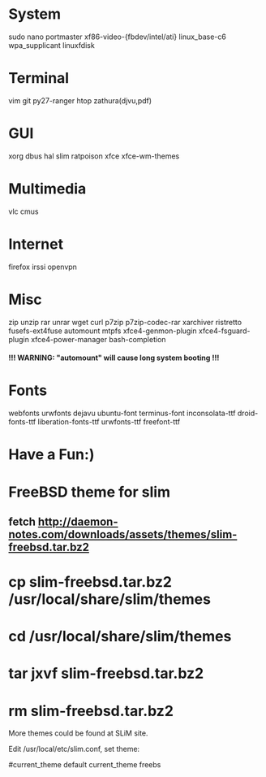 # System
sudo nano portmaster
xf86-video-{fbdev/intel/ati}
linux_base-c6 wpa_supplicant linuxfdisk

# Terminal
vim git py27-ranger htop zathura(djvu,pdf)

# GUI
xorg dbus hal slim ratpoison xfce xfce-wm-themes 

# Multimedia
vlc cmus

# Internet
firefox irssi openvpn

# Misc
zip unzip rar unrar wget curl p7zip p7zip-codec-rar xarchiver ristretto
fusefs-ext4fuse automount mtpfs xfce4-genmon-plugin xfce4-fsguard-plugin xfce4-power-manager
bash-completion
#### !!! WARNING: "automount" will cause long system booting !!!

# Fonts
webfonts urwfonts dejavu ubuntu-font terminus-font
inconsolata-ttf droid-fonts-ttf liberation-fonts-ttf urwfonts-ttf freefont-ttf

# Have a Fun:)

# FreeBSD theme for slim

## fetch http://daemon-notes.com/downloads/assets/themes/slim-freebsd.tar.bz2

# cp slim-freebsd.tar.bz2 /usr/local/share/slim/themes
# cd /usr/local/share/slim/themes
# tar jxvf slim-freebsd.tar.bz2
# rm slim-freebsd.tar.bz2

More themes could be found at SLiM site.

Edit /usr/local/etc/slim.conf, set theme:

#current_theme       default
current_theme       freebs
